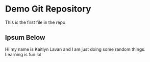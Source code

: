 # Demo Git Repository

This is the first file in the repo.

## Ipsum Below

Hi my name is Kaitlyn Lavan and I am just doing some random things. Learning is fun lol